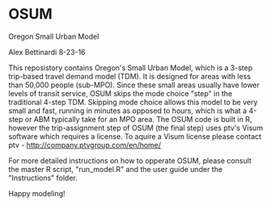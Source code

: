 # OSUM
Oregon Small Urban Model

Alex Bettinardi
8-23-16

This reposistory contains Oregon's Small Urban Model, which is a 3-step trip-based travel demand model (TDM).  It is designed for areas with less than 50,000 people (sub-MPO).  Since these small areas usually have lower levels of transit service, OSUM skips the mode choice "step" in the traditional 4-step TDM.  Skipping mode choice allows this model to be very small and fast, running in minutes as opposed to hours, which is what a 4-step or ABM typically take for an MPO area.  The OSUM code is built in R, however the trip-assignment step of OSUM (the final step) uses ptv's Visum software which requires a license.  To aquire a Visum license please contact ptv - http://company.ptvgroup.com/en/home/

For more detailed instructions on how to opperate OSUM, please consult the master R script, "run_model.R" and the user guide under the "Instructions" folder.

Happy modeling!
